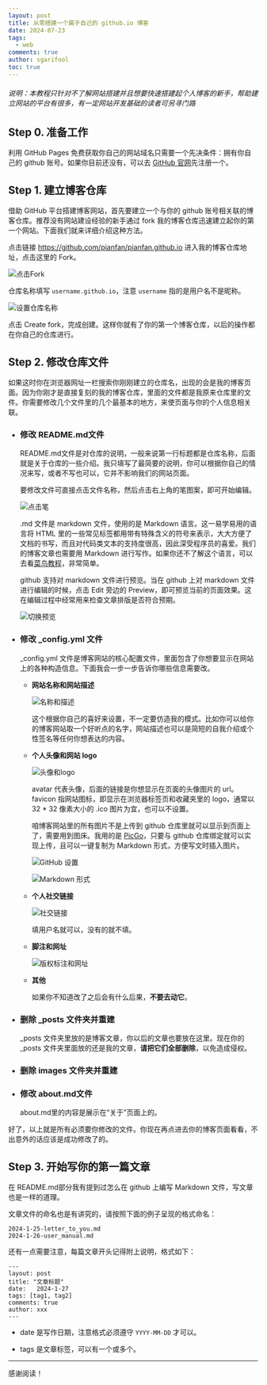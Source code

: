 ```yaml
---
layout: post
title: 从零搭建一个属于自己的 github.io 博客
date: 2024-07-23
tags:
  - web
comments: true
author: sgarifool
toc: true
---
```


###### 说明：本教程只针对不了解网站搭建并且想要快速搭建起个人博客的新手，帮助建立网站的平台有很多，有一定网站开发基础的读者可另寻门路

<!-- more -->

## Step 0. 准备工作

利用 GitHub Pages 免费获取你自己的网站域名只需要一个先决条件：拥有你自己的 github 账号。如果你目前还没有，可以去 [GitHub 官网](https://github.com)先注册一个。

## Step 1. 建立博客仓库

借助 GitHub 平台搭建博客网站，首先要建立一个与你的 github 账号相关联的博客仓库。推荐没有网站建设经验的新手通过 fork 我的博客仓库迅速建立起你的第一个网站。下面我们就来详细介绍这种方法。

点击链接 <https://github.com/pianfan/pianfan.github.io> 进入我的博客仓库地址，点击这里的 Fork。

![点击Fork](https://pianfan.github.io/images/fork.png)

仓库名称填写 `username.github.io`，注意 `username` 指的是用户名不是昵称。

![设置仓库名称](https://pianfan.github.io/images/repositoryname.png)

点击 Create fork，完成创建。这样你就有了你的第一个博客仓库，以后的操作都在你自己的仓库进行。

## Step 2. 修改仓库文件

如果这时你在浏览器网址一栏搜索你刚刚建立的仓库名，出现的会是我的博客页面。因为你刚才是直接复刻的我的博客仓库，里面的文件都是我原来仓库里的文件。你需要修改几个文件里的几个最基本的地方，来使页面与你的个人信息相关联。

- ### 修改 README.md文件

  README.md文件是对仓库的说明，一般来说第一行标题都是仓库名称，后面就是关于仓库的一些介绍。我只填写了最简要的说明，你可以根据你自己的情况来写，或者不写也可以，它并不影响我们的网站页面。

  要修改文件可直接点击文件名称，然后点击右上角的笔图案，即可开始编辑。

  ![点击笔](https://pianfan.github.io/images/pen.png)

  .md 文件是 markdown 文件，使用的是 Markdown 语言。这一易学易用的语言将 HTML 里的一些常见标签都用带有特殊含义的符号来表示，大大方便了文档的书写，而且对代码类文本的支持度很高，因此深受程序员的喜爱。我们的博客文章也需要用 Markdown 进行写作。如果你还不了解这个语言，可以去看[菜鸟教程](https://www.runoob.com/markdown/md-tutorial.html)，非常简单。

  github 支持对 markdown 文件进行预览。当在 github 上对 markdown 文件进行编辑的时候，点击 Edit 旁边的 Preview，即可预览当前的页面效果。这在编辑过程中经常用来检查文章排版是否符合预期。

  ![切换预览](https://pianfan.github.io/images/preview.png)

- ### 修改 _config.yml 文件

  _config.yml 文件是博客网站的核心配置文件，里面包含了你想要显示在网站上的各种构造信息。下面我会一步一步告诉你哪些信息需要改。

  - **网站名称和网站描述**

    ![名称和描述](https://pianfan.github.io/images/name&desc.png)

    这个根据你自己的喜好来设置，不一定要仿造我的模式。比如你可以给你的博客网站取一个好听点的名字，网站描述也可以是简短的自我介绍或个性签名等任何你想表达的内容。

  - **个人头像和网站 logo**

    ![头像和logo](https://pianfan.github.io/images/avatar&ico.png)

    avatar 代表头像，后面的链接是你想显示在页面的头像图片的 url。favicon 指网站图标，即显示在浏览器标签页和收藏夹里的 logo，通常以 32 * 32 像素大小的 .ico 图片为宜，也可以不设置。

    咱博客网站里的所有图片不是上传到 github 仓库里就可以显示到页面上了，需要用到图床。我用的是 [PicGo](https://picgo.github.io/PicGo-Doc/zh/)，只要与 github 仓库绑定就可以实现上传，且可以一键复制为 Markdown 形式，方便写文时插入图片。

    ![GitHub 设置](https://pianfan.github.io/images/picgoset.png)

    ![Markdown 形式](https://pianfan.github.io/images/markdownimg.png)

  - **个人社交链接**

    ![社交链接](https://pianfan.github.io/images/links.png)

    填用户名就可以，没有的就不填。

  - **脚注和网址**

    ![版权标注和网址](https://pianfan.github.io/images/footer&url.png)

  - **其他**

    如果你不知道改了之后会有什么后果，**不要去动它**。

- ### 删除 _posts 文件夹并重建

   _posts 文件夹里放的是博客文章，你以后的文章也要放在这里。现在你的_posts 文件夹里面放的还是我的文章，**请把它们全部删除**，以免造成侵权。

- ### 删除 images 文件夹并重建

- ### 修改 about.md文件

   about.md里的内容是展示在“关于”页面上的。

好了，以上就是所有必须要你修改的文件。你现在再点进去你的博客页面看看，不出意外的话应该是成功修改了的。

## Step 3. 开始写你的第一篇文章

在 README.md部分我有提到过怎么在 github 上编写 Markdown 文件，写文章也是一样的道理。

文章文件的命名也是有讲究的，请按照下面的例子呈现的格式命名：

    2024-1-25-letter_to_you.md
    2024-1-26-user_manual.md

还有一点需要注意，每篇文章开头记得附上说明，格式如下：

    ---
    layout: post
    title: "文章标题"
    date:   2024-1-27
    tags: [tag1, tag2]
    comments: true
    author: xxx
    ---

- date 是写作日期，注意格式必须遵守 `YYYY-MM-DD` 才可以。

- tags 是文章标签，可以有一个或多个。

---

感谢阅读！
